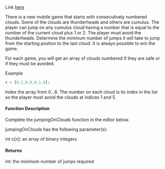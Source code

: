 Link [here](https://www.hackerrank.com/challenges/jumping-on-the-clouds/problem?h_l=interview&playlist_slugs%5B%5D=interview-preparation-kit&playlist_slugs%5B%5D=warmup)

There is a new mobile game that starts with consecutively numbered clouds. Some of the clouds are thunderheads and others are cumulus. The player can jump on any cumulus cloud having a number that is equal to the number of the current cloud plus 1 or 2. The player must avoid the thunderheads. Determine the minimum number of jumps it will take to jump from the starting postion to the last cloud. It is always possible to win the game.

For each game, you will get an array of clouds numbered  if they are safe or  if they must be avoided.

Example

```js
c = [0,1,0,0,0,1,0];
```

Index the array from 0...6. The number on each cloud is its index in the list so the player must avoid the clouds at indices 1 and 5.

#### Function Description

Complete the jumpingOnClouds function in the editor below.

jumpingOnClouds has the following parameter(s):

int c[n]: an array of binary integers

#### Returns

int: the minimum number of jumps required
